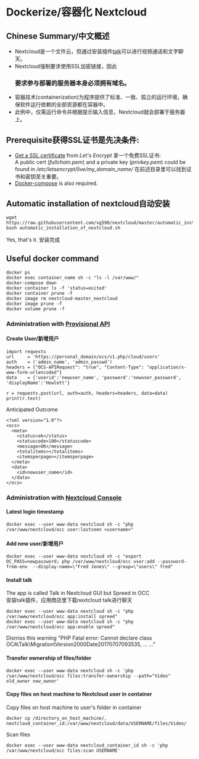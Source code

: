 # Dockerize/容器化 Nextcloud
## Chinese Summary/中文概述
* Nextcloud是一个文件云，但通过安装插件[talk](https://github.com/xg590/nextcloud/blob/master/README.md#install-talk)可以进行视频通话和文字聊天。 
* Nextcloud强制要求使用SSL加密链接，因此<h3>要求参与部署的服务器本身必须拥有域名。</h3> 
* 容器技术(containerization)为程序提供了标准、一致、孤立的运行环境，确保软件运行依赖的全部资源都在容器中。
* 此例中，仅需运行命令并根据提示输入信息，Nextcloud就会部署于服务器上。  
## Prerequisite获得SSL证书是先决条件: 
* [Get a SSL certificate](https://github.com/xg590/tutorials/blob/master/LetsEncrypt.md) from <i>Let's Encrypt</i> 拿一个免费SSL证书: <br> A public cert (<i>fullchain.pem</i>) and a private key (<i>privkey.pem</i>) could be found in <i>/etc/letsencrypt/live/my_domain_name/</i> 在前述目录里可以找到证书和密钥至关重要。
* [Docker-compose](https://github.com/xg590/tutorials/blob/master/docker/setup.md) is also required.
## Automatic installation of nextcloud自动安装 
```
wget https://raw.githubusercontent.com/xg590/nextcloud/master/automatic_installation_of_nextcloud.sh
bash automatic_installation_of_nextcloud.sh
``` 
Yes, that's it. 安装完成
## Useful docker command
```
docker ps
docker exec container_name sh -c "ls -l /var/www/"
docker-compose down
docker container ls -f 'status=exited'
docker container prune -f
docker image rm nextcloud-master_nextcloud
docker image prune -f 
docker volume prune -f
```
### Administration with [Provisional API](https://docs.nextcloud.com/server/stable/admin_manual/configuration_user/user_provisioning_api.html)
#### Create User/新增用户
```
import requests
url     = 'https://personal_domain/ocs/v1.php/cloud/users'
auth    = ('admin_name', 'admin_passwd')
headers = {"OCS-APIRequest": "true", "Content-Type": "application/x-www-form-urlencoded"}
data    = {'userid':'newuser_name', 'password':'newuser_password', 'displayName':'Hewlett'}

r = requests.post(url, auth=auth, headers=headers, data=data)
print(r.text)
```
Anticipated Outcome
```
<?xml version="1.0"?>
<ocs>
  <meta>
    <status>ok</status>
    <statuscode>100</statuscode>
    <message>OK</message>
    <totalitems></totalitems>
    <itemsperpage></itemsperpage>
  </meta>
  <data>
    <id>newuser_name</id>
  </data>
</ocs>
```
### Administration with [Nextcloud Console](https://docs.nextcloud.com/server/18/admin_manual/configuration_server/occ_command.html)
#### Latest login timestamp
```
docker exec --user www-data nextcloud sh -c "php /var/www/nextcloud/occ user:lastseen <username>" 
```
#### Add new user/新增用户 
```
docker exec --user www-data nextcloud sh -c "export OC_PASS=newpassword; php /var/www/nextcloud/occ user:add --password-from-env  --display-name=\"Fred Jones\" --group=\"users\" fred"
``` 
#### Install talk
The app is called Talk in Nextcloud GUI but Spreed in OCC<br>
安装talk插件，应用商店里下载nextcloud talk进行聊天
```
docker exec --user www-data nextcloud sh -c "php /var/www/nextcloud/occ app:install spreed"
docker exec --user www-data nextcloud sh -c "php /var/www/nextcloud/occ app:enable spreed"
```
Dismiss this warning "PHP Fatal error: Cannot declare class OCA\Talk\Migration\Version2000Date20170707093535, ... ..."
#### Transfer ownership of files/folder
```
docker exec --user www-data nextcloud sh -c 'php /var/www/nextcloud/occ files:transfer-ownership --path="Video" old_owner new_owner'
```
#### Copy files on host machine to Nextcloud user in container
Copy files on host machine to user's folder in container 
```
docker cp /directory_on_host_machine/. nextcloud_container_id:/var/www/nextcloud/data/USERNAME/files/Video/
```
Scan files
```
docker exec --user www-data nextcloud_container_id sh -c 'php /var/www/nextcloud/occ files:scan USERNAME'
```
